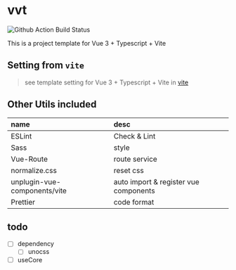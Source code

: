 # vvt

![Github Action Build Status](https://github.com/fqd511/vvt/workflows/Build/badge.svg?branch=master)

This is a project template for Vue 3 + Typescript + Vite

## Setting from `vite`

> see template setting for Vue 3 + Typescript + Vite in [vite](https://github.com/vitejs/vite/tree/main/packages/create-vite/template-vue-ts)

## Other Utils included

| name                         | desc                                  |
| :--------------------------- | :------------------------------------ |
| ESLint                       | Check & Lint                          |
| Sass                         | style                                 |
| Vue-Route                    | route service                         |
| normalize.css                | reset css                             |
| unplugin-vue-components/vite | auto import & register vue components |
| Prettier                     | code format                           |

## todo

- [ ] dependency
  - [ ] unocss
- [ ] useCore

